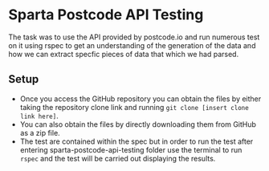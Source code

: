 # Sparta Postcode API Testing
The task was to use the API provided by postcode.io and run numerous test on it using rspec to get an understanding of the generation of the data and how we can extract specfic pieces of data that which we had parsed.


## Setup 
- Once you access the GitHub repository you can obtain the files by either taking the repository clone link and running `git clone [insert clone link here]`.
- You can also obtain the files by directly downloading them from GitHub as a zip file.
- The test are contained within the spec but in order to run the test after entering sparta-postcode-api-testing folder use the terminal to run `rspec` and the test will be carried out displaying the results.
